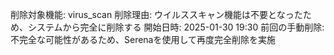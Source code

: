 削除対象機能: virus_scan
削除理由: ウイルススキャン機能は不要となったため、システムから完全に削除する
開始日時: 2025-01-30 19:30
前回の手動削除: 不完全な可能性があるため、Serenaを使用して再度完全削除を実施